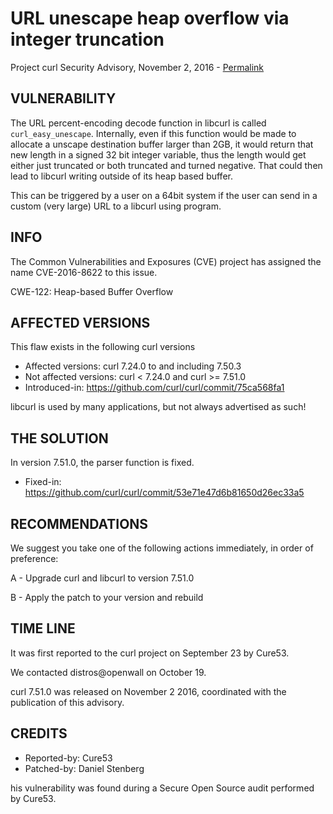 URL unescape heap overflow via integer truncation
=================================================

Project curl Security Advisory, November 2, 2016 -
[Permalink](https://curl.se/docs/CVE-2016-8622.html)

VULNERABILITY
-------------

The URL percent-encoding decode function in libcurl is called
`curl_easy_unescape`. Internally, even if this function would be made to
allocate a unscape destination buffer larger than 2GB, it would return that
new length in a signed 32 bit integer variable, thus the length would get
either just truncated or both truncated and turned negative. That could then
lead to libcurl writing outside of its heap based buffer.

This can be triggered by a user on a 64bit system if the user can send in a
custom (very large) URL to a libcurl using program.

INFO
----

The Common Vulnerabilities and Exposures (CVE) project has assigned the name
CVE-2016-8622 to this issue.

CWE-122: Heap-based Buffer Overflow

AFFECTED VERSIONS
-----------------

This flaw exists in the following curl versions

- Affected versions: curl 7.24.0 to and including 7.50.3
- Not affected versions: curl < 7.24.0 and curl >= 7.51.0
- Introduced-in: https://github.com/curl/curl/commit/75ca568fa1

libcurl is used by many applications, but not always advertised as such!

THE SOLUTION
------------

In version 7.51.0, the parser function is fixed.

- Fixed-in: https://github.com/curl/curl/commit/53e71e47d6b81650d26ec33a5

RECOMMENDATIONS
---------------

We suggest you take one of the following actions immediately, in order of
preference:

 A - Upgrade curl and libcurl to version 7.51.0

 B - Apply the patch to your version and rebuild

TIME LINE
---------

It was first reported to the curl project on September 23 by Cure53.

We contacted distros@openwall on October 19.

curl 7.51.0 was released on November 2 2016, coordinated with the publication
of this advisory.

CREDITS
-------

- Reported-by: Cure53
- Patched-by: Daniel Stenberg

his vulnerability was found during a Secure Open Source audit performed by
Cure53.
